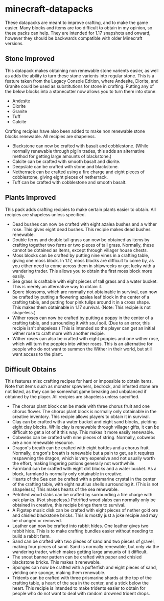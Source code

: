 # minecraft-datapacks
These datapacks are meant to improve crafting, and to make the game easier. Many blocks and items are too difficult to obtain in my opinion, so these packs can help. They are intended for 1.17 snapshots and onward, however they should be backwards compatible with older Minecraft versions.

<h2>Stone Improved</h2>
This datapack makes obtaining non renewable stone varients easier, as well as adds the ability to turn these stone varients into regular stone. This is a feature taken from the Legacy Console Edition, where Andesite, Diorite, and Granite could be used as substitutions for stone in crafting. Putting any of the below blocks into a stonecutter now allows you to turn them into stone:

- Andesite
- Diorite
- Granite
- Tuff
- Calcite

Crafting recipies have also been added to make non renewable stone blocks renewable. All recipies are shapeless.

- Blackstone can now be crafted with basalt and cobblestone. (While normally renewable through piglin trades, this adds an alternative method for getting large amounts of blackstone.)
- Calcite can be crafted with smooth basalt and diorite.
- Deepslate can be crafted with stone and blackstone.
- Netherrack can be crafted using a fire charge and eight pieces of cobblestone, giving eight pieces of netherrack.
- Tuff can be crafted with cobblestone and smooth basalt.

<h2>Plants Improved</h2>
This pack adds crafting recipies to make certain plants easier to obtain. All recipies are shapeless unless specified.

- Dead bushes can now be crafted with eight azalea bushes and a wither rose. This gives eight dead bushes. This recipie makes dead bushes renewable.
- Double ferns and double tall grass can now be obtained as items by crafting together two ferns or two pieces of tall grass. Normally, these cannot be obtained as items, except through villager house chests.
- Moss blocks can be crafted by putting nine vines in a crafting table, giving one moss block. In 1.17, moss blocks are difficult to come by, as you either need to come across them in shipwrecks or get lucky with a wandering trader. This allows you to obtain the first moss block more easily.
- Sea grass is craftable with eight pieces of tall grass and a water bucket. This is merely an alternative way to obtain it.
- Spore blossoms, which are normally not obtainable in survival, can now be crafted by putting a flowering azalea leaf block in the center of a crafting table, and putting four pink tulips around it in a cross shape. This makes them obtainable in 1.17 survival. (Note: This recipie is not shapeless.)
- Wither roses can now be crafted by putting a poppy in the center of a crafting table, and surrounding it with soul soil. (Due to an error, this recipie isn't shapeless.) This is intended so the player can get an initial wither rose to craft more with another recipie.
- Wither roses can also be crafted with eight poppies and one wither rose, which will turn the poppies into wither roses. This is an alternative for people who do not want to summon the Wither in their world, but still want access to the plant.

<h2>Difficult Obtains</h2>
This features misc crafting recipes for hard or impossible to obtain items. Note that items such as monster spawners, bedrock, and infested stone are not listed, as they can be somewhat game breaking and unbalanced if obtained by the player. All recipies are shapeless unless specified.

- The chorus plant block can be made with three chorus fruit and one chorus flower. The chorus plant block is normally only obtainable in the creative inventory. This recipie allows players to obtain it in survival.
- Clay can be crafted with a water bucket and eight sand blocks, yielding eight clay blocks. While clay is renewable through villager gifts, it can be difficult to get a lot of it this way. This makes it more easily renewable.
- Cobwebs can be crafted with nine pieces of string. Normally, cobwebs are a non renewable resource.
- Dragon's breath can be crafted with eight bottles and a chorus fruit. Normally, dragon's breath is renewable but a pain to get, as it requires respawning the dragon, which is very expensive and not usually worth the effort, making lingering potions generally not worthwhile.
- Farmland can be crafted with eight dirt blocks and a water bucket. As a block, farmland is normally only obtainable in creative.
- Hearts of the Sea can be crafted with a prismarine crystal in the center of the crafting table, with eight nautilus shells surrounding it. (This is not shapeless.) This makes hearts of the sea renewable.
- Petrified wood slabs can be crafted by surrounding a fire charge with oak planks. (Not shapeless.) Petrified wood slabs can normally only be obtained in creative, this recipie brings them to survival.
- A Pigstep music disk can be crafted with eight pieces of nether gold ore and chisled blackstone bricks. This is mostly just a joke recipie and may be changed or removed.
- Leather can now be crafted into rabbit hides. One leather gives two rabbit hide. This is to make crafting bundles easier without needing to build a rabbit farm.
- Sand can be crafted with two pieces of sand and two pieces of gravel, making four pieces of sand. Sand is normally renewable, but only via the wandering trader, which makes getting large amounts of it difficult.
- The snout banner pattern can be crafted with paper and chisled blackstone bricks. This makes it renewable.
- Sponges can now be crafted with a pufferfish and eight pieces of sand, yielding one sponge, making them renewable.
- Tridents can be crafted with three prismarine shards at the top of the crafting table, a heart of the sea in the center, and a stick below the heart. This recipie is intended to make tridents easier to obtain for people who do not want to deal with random drowned trident drops.
